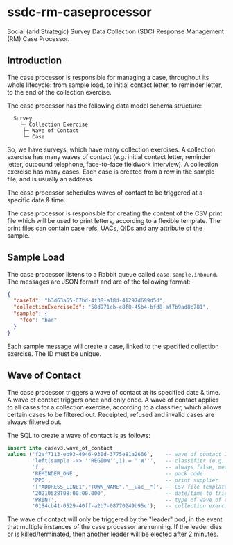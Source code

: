 # ssdc-rm-caseprocessor
Social (and Strategic) Survey Data Collection (SDC) Response Management (RM) Case Processor.

## Introduction
The case processor is responsible for managing a case, throughout its whole lifecycle: from sample load, to initial contact letter, to reminder letter, to the end of the collection exercise.

The case processor has the following data model schema structure:
```
  Survey
    └─ Collection Exercise
     ├─ Wave of Contact
     └─ Case
```

So, we have surveys, which have many collection exercises. A collection exercise has many waves of contact (e.g. initial contact letter, reminder letter, outbound telephone, face-to-face fieldwork interview). A collection exercise has many cases. Each case is created from a row in the sample file, and is usually an address.

The case processor schedules waves of contact to be triggered at a specific date & time.

The case processor is responsible for creating the content of the CSV print file which will be used to print letters, according to a flexible template. The print files can contain case refs, UACs, QIDs and any attribute of the sample.

## Sample Load
The case processor listens to a Rabbit queue called `case.sample.inbound`. The messages are JSON format and are of the following format:

```json
{
  "caseId": "b3d63a55-67bd-4f38-a18d-41297d699d5d",
  "collectionExerciseId": "58d971eb-c8f0-45b4-bfd8-af7b9ad8c781",
  "sample": {
    "foo": "bar"
  }
}
```

Each sample message will create a case, linked to the specified collection exercise. The ID must be unique.

## Wave of Contact
The case processor triggers a wave of contact at its specified date & time. A wave of contact triggers once and only once. A wave of contact applies to all cases for a collection exercise, according to a classifier, which allows certain cases to be filtered out. Receipted, refused and invalid cases are always filtered out.

The SQL to create a wave of contact is as follows:

```sql
insert into casev3.wave_of_contact
values ('f2af7113-eb93-4946-930d-3775e81a2666',    -- wave of contact ID
        'left(sample ->> ''REGION'',1) = ''W''',   -- classifier (e.g. only Wales region cases)
        'f',                                       -- always false, meaning not triggered
        'REMINDER_ONE',                            -- pack code
        'PPO',                                     -- print supplier
        '["ADDRESS_LINE1","TOWN_NAME","__uac__"]', -- CSV file template
        '20210528T08:00:00.000',                   -- date/time to trigger wave of contact
        'PRINT',                                   -- type of wave of contact
        '0184cb41-0529-40ff-a2b7-08770249b95c');   -- collection exercise ID
```

The wave of contact will only be triggered by the "leader" pod, in the event that multiple instances of the case processor are running. If the leader dies or is killed/terminated, then another leader will be elected after 2 minutes.